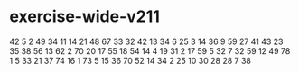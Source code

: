 # exercise-wide-v211
42
5
2
49
34
11
14
21
48
67
33
32
42
13
34
6
25
3
14
36
9
59
27
41
43
23
35
38
56
13
62
2
70
20
17
55
18
54
14
4
19
31
2
17
59
5
32
7
32
59
12
49
78
1
5
33
21
37
74
16
1
73
5
15
36
70
52
14
34
2
25
10
30
28
28
7
38
